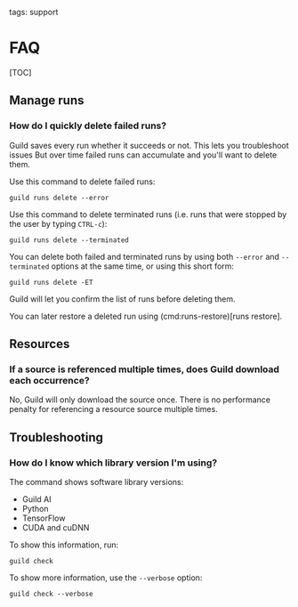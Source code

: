 tags: support

# FAQ

[TOC]

## Manage runs

### How do I quickly delete failed runs?

Guild saves every run whether it succeeds or not. This lets you
troubleshoot issues But over time failed runs can accumulate and
you'll want to delete them.

Use this command to delete failed runs:

``` command
guild runs delete --error
```

Use this command to delete terminated runs (i.e. runs that were
stopped by the user by typing `CTRL-c`):

``` command
guild runs delete --terminated
```

You can delete both failed and terminated runs by using both
``--error`` and ``--terminated`` options at the same time, or using
this short form:

``` command
guild runs delete -ET
```

Guild will let you confirm the list of runs before deleting them.

You can later restore a deleted run using (cmd:runs-restore)[runs
restore].

## Resources

### If a source is referenced multiple times, does Guild download each occurrence?

No, Guild will only download the source once. There is no performance
penalty for referencing a resource source multiple times.

## Troubleshooting

### How do I know which library version I'm using?

The [](cmd:check) command shows software library versions:

- Guild AI
- Python
- TensorFlow
- CUDA and cuDNN

To show this information, run:

``` command
guild check
```

To show more information, use the ``--verbose`` option:

``` command
guild check --verbose
```
